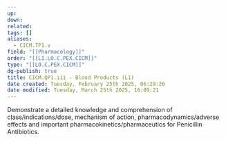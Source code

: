 ```yaml
---
up: 
down: 
related: 
tags: []
aliases:
  - CICM.TP1.v
field: "[[Pharmacology]]"
order: "[[L1.LO.C.PEX.CICM]]"
type: "[[LO.C.PEX.CICM]]"
dg-publish: true
title: CICM.QP1.iii - Blood Products (L1)
date created: Tuesday, February 25th 2025, 06:29:26
date modified: Tuesday, March 25th 2025, 16:09:21
---
```


Demonstrate a detailed knowledge and comprehension of class/indications/dose, mechanism of action, pharmacodynamics/adverse effects and important pharmacokinetics/pharmaceutics for Penicillin Antibiotics.
